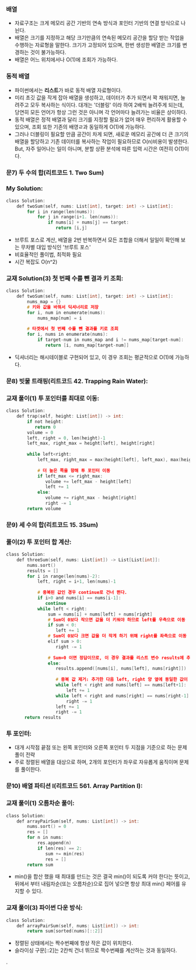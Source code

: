 ### 배열
* 자료구조는 크게 메모리 공간 기반의 연속 방식과 포인터 기반의 연결 방식으로 나뉜다.
* 배열은 크기를 지정하고 해당 크기만큼의 연속된 메모리 공간을 할당 받는 작업을 수행하는 자료형을 말한다. 크기가 고정되어 있으며, 한번 생성한 배열은 크기를 변경하는 것이 불가능하다.
* 배열은 어느 위치에서나 O(1)에 조회가 가능하다.

### 동적 배열
* 파이썬에서는 **리스트**가 바로 동적 배열 자료형이다. 
* 미리 초깃 값을 작게 잡아 배열을 생성하고, 데이터가 추가 되면서 꽉 채워지면, 늘려주고 모두 복사하는 식이다. 대개는 '더블링' 이라 하여 2배씩 늘려주게 되는데, 당연히 모든 언어가 항상 
그런 것은 아니며 각 언어마다 늘려가는 비율은 상이하다.
* 동적 배열은 정적 배열과 달리 크기를 지정할 필요가 없어 매우 편리하게 활용할 수 있으며, 조회 또한 기존의 배영ㄹ과 동일하게 O(1)에 가능하다.
* 그러나 더블링이 필요할 만큼 공간이 차게 되면, 새로운 메모리 공간에 더 큰 크기의 배열을 할당하고 기존 데이터를 복사하는 작업이 필요하므로 O(n)비용이 발생한다. But, 자주 일어나는 일이
아니며, 분할 상환 분석에 따른 입력 시간은 여전히 O(1)이다. 

### 문7) 두 수의 합(리트코드 1. Two Sum)

### My Solution:

```c
class Solution:
    def twoSum(self, nums: List[int], target: int) -> List[int]:
        for i in range(len(nums)):
            for j in range(i+1. len(nums)):
                if nums[i] + nums[j] == target:
                   return [i,j]
```

* 브루트 포스로 계산, 배열을 2번 반복하면서 모든 조합을 더해서 일일이 확인해 보는 무차별 대입 방식인 '브루트 포스'
* 비효율적인 풀이법, 최적화 필요
* 시간 복잡도 O(n^2)

### 교재 Solution(3) 첫 번째 수를 뺀 결과 키 조회:


```c
class Solution:
    def twoSum(self, nums: List[int], target: int) -> List[int]:
        nums_map = {}
        # 키와 값을 바꿔서 딕셔너리로 저장
        for i, num in enumerate(nums):
            nums_map[num] = i
        
        # 타겟에서 첫 번째 수를 뺀 결과를 키로 조회
        for i, nums in enumerate(nums):
            if target-num in nums_map and i != nums_map[target-num]:
               return [i, nums_map[target-num]]
```

* 딕셔너리는 해시테이블로 구현되어 있고, 이 경우 조회는 평균적으로 O(1)에 가능하다.

### 문8) 빗물 트래핑(리트코드 42. Trapping Rain Water):

### 교재 풀이(1) 투 포인터를 최대로 이동:

```c
class Solution:
    def trap(self, height: List[int]) -> int:
        if not height:
           return 0
        volume = 0
        left, right = 0, len(height)-1
        left_max, right_max = height[left], height[right]
        
        while left<right:
            left_max, right_max = max(height[left], left_max), max(height[right], right_max)
            
            # 더 높은 쪽을 향해 투 포인터 이동
            if left_max <= right_max:
               volume += left_max - height[left]
               left += 1
            else:
               volume += right_max - height[right]
               right -= 1
        return volume
```


### 문9) 세 수의 합(리트코드 15. 3Sum)

### 풀이(2) 투 포인터 합 계산:

```c
class Solution:
    def threeSum(self, nums: List[int]) -> List[List[int]]:
        nums.sort()
        results = []
        for i in range(len(nums)-2):
            left, right = i+1, len(nums)-1
            
            # 중복된 값인 경우 continue로 건너 뛴다.
            if i>0 and nums[i] == nums[i-1]:
               continue
            while left < right:
                sum = nums[i] + nums[left] + nums[right]
                # Sum이 0보다 작으면 값을 더 키워야 하므로 left를 우측으로 이동
                if sum < 0: 
                   left += 1
                # Sum이 0보다 크면 값을 더 작게 하기 위해 right를 좌측으로 이동
                elif sum > 0:
                   right -= 1
                
                # Sum=0 이면 정답이므로, 이 경우 결과를 리스트 변수 results에 추가 
                else:
                   results.append([nums[i], nums[left], nums[right]])
                   
                   # 중복 값 제거: 추가한 다음 left, right 양 옆에 동일한 값이 있을 수 있으므로 이를 left += 1, right -= 1로 반복해서 스킵하도록 한다. 
                   while left < right and nums[left] == nums[left+1]:
                       left += 1
                   while left < right and nums[right] == nums[right-1]:
                       right -= 1
                   left += 1
                   right -= 1
       return results
```

### 투 포인터:
- 대개 시작점 끝점 또는 왼쪽 포인터와 오른쪽 포인터 두 지점을 기준으로 하는 문제풀이 전략
- 주로 정렬된 배열을 대상으로 하며, 2개의 포인터가 좌우로 자유롭게 움직이며 문제를 풀이한다. 


### 문10) 배열 파티션 I(리트코드 561. Array Partition I):


### 교재 풀이(1) 오름차순 풀이:

```c
class Solution:
    def arrayPairSum(self, nums: List[int]) -> int:
        nums.sort() = 0
        res = []
        for n in nums:
            res.append(n)
            if len(res) == 2:
               sum += min(res)
               res = []
        return sum
```
* min()을 합산 했을 때 최대를 만드는 것은 결국 min()이 되도록 커야 한다는 뜻이고, 뒤에서 부터 내림차순(또는 오름차순)으로 집어 넣으면 항상 최대 min() 페어를 유지할 수 있다.


### 교재 풀이(3) 파이썬 다운 방식:


```c
class Solution:
    def arrayPairSum(self, nums: List[int]) -> int:
        return sum[sorted(nums)[::2]]
```

* 정렬된 상태에서는 짝수번째에 항상 작은 값이 위치한다. 
* 슬라이싱 구문[::2]는 2칸씩 건너 뛰므로 짝수번째를 계산하는 것과 동일하다.

.










